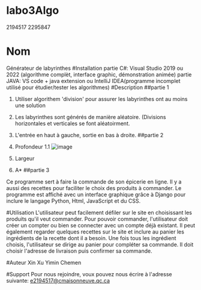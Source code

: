 # labo3Algo
2194517 2295847
# Nom
Générateur de labyrinthes
#Installation
partie C#: Visual Studio 2019 ou 2022 (algorithme complèt, interface graphic, démonstration animée)
partie JAVA: VS code + java extension ou IntelliJ IDEA(programme incomplet utilisé pour étudier/tester les algorithmes)
#Description
##partie 1
1. Utiliser algorithem 'division' pour assurer les labyrinthes ont au moins une solution
2. Les labyrinthes sont générés de manière aléatoire. (Divisions horizontales et verticales se font aléatoirment.
3. L'entrée en haut à gauche, sortie en bas à droite.
##partie 2
1. Profondeur
1.1 ![image](https://user-images.githubusercontent.com/111302670/216750078-a53bd11d-9b8d-48d1-a1a8-fb6ff3536acb.png)

3. Largeur
4. A*
##partie 3

Ce programme sert à faire la commande de son épicerie en ligne. Il y a aussi des recettes pour faciliter le choix des produits à commander. Le programme est affiché avec un interface graphique grâce à Django pour inclure le langage Python, Html, JavaScript et du CSS.

#Utilisation
L'utilisateur peut facilement défiler sur le site en choisissant les produits qu'il veut commander. Pour pouvoir commander, l'utilisateur doit créer un compter ou bien se connecter avec un compte déjà existant. Il peut également regarder quelques recettes sur le site et inclure au panier les ingrédients de la recette dont il a besoin. Une fois tous les ingrédient choisis, l'utilisateur se dirige au panier pour compléter sa commande. Il doit choisir l'adresse de livraison puis confirmer sa commande.



#Auteur
Xin Xu
Yimin Chemen

#Support
Pour nous rejoindre, voux pouvez nous écrire à l'adresse suivante: e2194517@cmaisonneuve.qc.ca
